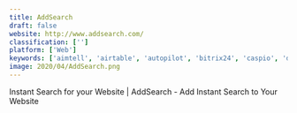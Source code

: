 ```yaml
---
title: AddSearch
draft: false 
website: http://www.addsearch.com/
classification: ['']
platform: ['Web']
keywords: ['aimtell', 'airtable', 'autopilot', 'bitrix24', 'caspio', 'dataiku_dss', 'easymorph', 'notifyvisitors', 'onehub', 'panoply', 'piesync', 'presynct_ondemand', 'profisee', 'projectfusion', 'salsify', 'sendx', 'sharefile', 'sisense', 'solarwinds_backup', 'yieldify', 'zoho_forms']
image: 2020/04/AddSearch.png
---
```

Instant Search for your Website | AddSearch - Add Instant Search to Your Website
